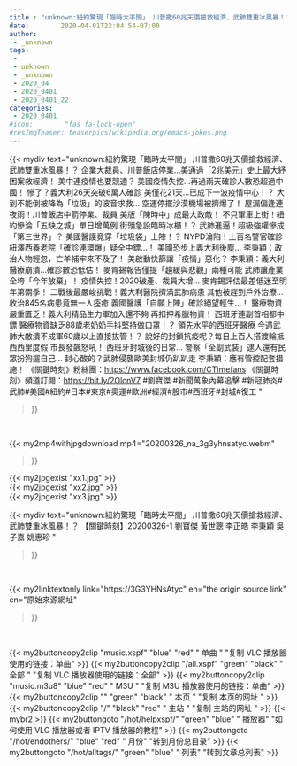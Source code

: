 ```yaml
---
title : "unknown:紐約驚現「臨時太平間」 川普撒60兆天價搶救經濟、武肺雙重冰風暴！？ 【關鍵時刻】20200326-1 劉寶傑 黃世聰 李正皓 李秉穎 吳子嘉 姚惠珍 "
date:        2020-04-01T22:04:54-07:00
author:
 - _unknown
tags:
 - 
 - unknown
 - _unknown
 - 2020_04
 - 2020_0401
 - 2020_0401_22
categories:
 - 2020_0401
#icon:        "fas fa-lock-open"
#resImgTeaser: teaserpics/wikipedia.org/emacs-jokes.png
---
```







{{< mydiv text="unknown:紐約驚現「臨時太平間」 川普撒60兆天價搶救經濟、武肺雙重冰風暴！？ 企業大裁員、川普飯店停業…美通過「2兆美元」史上最大紓困案救經濟！ 美中連疫情也要競速？ 美國疫情失控…再過兩天確診人數恐超過中國！ 慘了？義大利26天突破6萬人確診 美僅花21天…已成下一波疫情中心！？ 大到不能倒被降為「垃圾」的波音求救… 空運停擺沙漠機場被擠爆了！ 屋漏偏逢連夜雨！川普飯店中箭停業、裁員 美版「陳時中」成最大政敵！ 不只軍車上街！紐約慘淪「五缺之城」單日增萬例 街頭急設臨時冰櫃！？ 武肺進逼！超級強權慘成「第三世界」？ 美國醫護竟穿「垃圾袋」上陣！？ NYPD淪陷！上百名警官確診 紐澤西養老院「確診連環爆」疑全中鏢…！ 美國恐步上義大利後塵… 李秉穎：政治人物輕忽，亡羊補牢來不及了！ 美啟動快篩讓「疫情」惡化？ 李秉穎：義大利醫療崩潰…確診數恐低估！ 麥肯錫報告僅提「趨緩與悲觀」兩種可能 武肺讓產業全垮「今年放棄」！ 疫情失控！2020破產、裁員大增… 麥肯錫評估最差低迷至明年第兩季！ 二戰後最嚴峻挑戰！義大利醫院擠滿武肺病患 其他被趕到戶外治療… 收治845名病患竟無一人痊癒 義國醫護「自願上陣」確診絕望輕生…！ 醫療物資嚴重匱乏！義大利精品生力軍加入還不夠 再扣押希臘物資！ 西班牙連副首相都中鏢 醫療物資缺乏88歲老奶奶手抖堅持做口罩！？ 領先水平的西班牙醫療 今遇武肺大敵潰不成軍60歲以上直接拔管！？ 說好的封鎖抗疫呢？每日上百人搭渡輪抵西西里度假 市長發飆怒吼！ 西班牙封城後的日常… 警察「全副武裝」逮人還有民眾扮狗遛自己… 封心酸的？武肺侵襲歐美封城仍趴趴走 李秉穎：應有管控配套措施！  《關鍵時刻》粉絲團：https://www.facebook.com/CTimefans 《關鍵時刻》頻道訂閱：https://bit.ly/2OlcnV7  #劉寶傑 #新聞萬象內幕追擊 #新冠肺炎#武肺#美國#紐約#日本#東京#奧運#歐洲#經濟#股市#西班牙#封城#復工 "
>}}
<br>


{{< my2mp4withjpgdownload mp4="20200326_na_3g3yhnsatyc.webm"
>}}

{{< my2jpgexist "xx1.jpg" >}}<br>
{{< my2jpgexist "xx2.jpg" >}}<br>
{{< my2jpgexist "xx3.jpg" >}}<br>



{{< mydiv text="unknown:紐約驚現「臨時太平間」 川普撒60兆天價搶救經濟、武肺雙重冰風暴！？ 【關鍵時刻】20200326-1 劉寶傑 黃世聰 李正皓 李秉穎 吳子嘉 姚惠珍 "
>}}
<br>

{{< my2linktextonly link="https://3G3YHNsAtyc"
en="the origin source link" cn="原始來源網址"
>}}


<br>


{{< my2buttoncopy2clip "music.xspf"        "blue"   "red"    " 单曲 "  "复制 VLC 播放器使用的链接：单曲" >}} {{< my2buttoncopy2clip "/all.xspf"         "green"  "black"  " 全部 "  "复制 VLC 播放器使用的链接：全部" >}} {{< my2buttoncopy2clip "music.m3u8"        "blue"   "red"    " M3U  "    "复制 M3U 播放器使用的链接：单曲" >}} {{< my2buttoncopy2clip ""                  "green"  "black"  " 本页 "    "复制 本页的网址 " >}} {{< my2buttoncopy2clip "/"                 "black"  "red"    " 主站 "    "复制 主站的网址 " >}} {{< mybr2 >}} {{< my2buttongoto      "/hot/helpxspf/"    "green"  "blue"   " 播放器" "如何使用 VLC 播放器或者 IPTV 播放器的教程" >}} {{< my2buttongoto      "/hot/endothers/"   "blue"   "red"    " 月份"   "转到月份总目录" >}} {{< my2buttongoto      "/hot/alltags/"     "green"  "blue"   " 列表"   "转到文章总列表" >}} 
